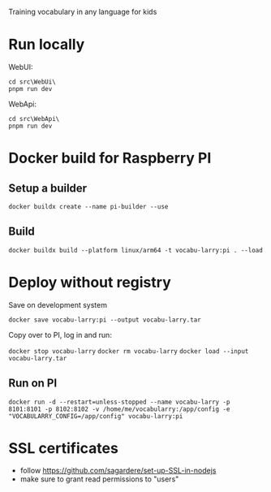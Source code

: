 Training vocabulary in any language for kids

# Run locally

WebUI:

```
cd src\WebUi\
pnpm run dev
```

WebApi:

```
cd src\WebApi\
pnpm run dev
```

# Docker build for Raspberry PI

## Setup a builder

`docker buildx create --name pi-builder --use`

## Build

`docker buildx build --platform linux/arm64 -t vocabu-larry:pi . --load`

# Deploy without registry

Save on development system

`docker save vocabu-larry:pi --output vocabu-larry.tar`

Copy over to PI, log in and run:

`docker stop vocabu-larry` 
`docker rm vocabu-larry` 
`docker load --input vocabu-larry.tar`

## Run on PI

`docker run -d --restart=unless-stopped --name vocabu-larry -p 8101:8101 -p 8102:8102 -v /home/me/vocabularry:/app/config -e "VOCABULARRY_CONFIG=/app/config" vocabu-larry:pi`

# SSL certificates

- follow https://github.com/sagardere/set-up-SSL-in-nodejs
- make sure to grant read permissions to "users"
